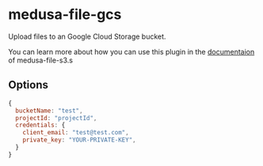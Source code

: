 # medusa-file-gcs

Upload files to an Google Cloud Storage bucket.

You can learn more about how you can use this plugin in the [documentaion](https://docs.medusajs.com/add-plugins/s3) of medusa-file-s3.s

## Options

```js
{
  bucketName: "test",
  projectId: "projectId",
  credentials: {
    client_email: "test@test.com",
    private_key: "YOUR-PRIVATE-KEY",
  }
}
```
